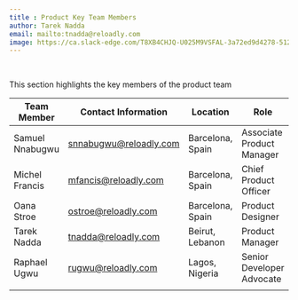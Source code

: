 ```yaml
---
title : Product Key Team Members  
author: Tarek Nadda
email: mailto:tnadda@reloadly.com
image: https://ca.slack-edge.com/T8XB4CHJQ-U025M9VSFAL-3a72ed9d4278-512 
---
```



&nbsp;

This section highlights the key members of the product team


| **Team Member** | **Contact Information** | **Location** | **Role** |
|------|------|------|------|
| Samuel Nnabugwu     | snnabugwu@reloadly.com     | Barcelona, Spain     | Associate Product Manager     |
| Michel Francis     |  mfancis@reloadly.com    | Barcelona, Spain     | Chief Product Officer     |
| Oana Stroe     | ostroe@reloadly.com     |  Barcelona, Spain    | Product Designer     |
| Tarek Nadda       | tnadda@reloadly.com     | Beirut, Lebanon     | Product Manager     |
| Raphael Ugwu     |  rugwu@reloadly.com    | Lagos, Nigeria     | Senior Developer Advocate     |
|      |      |      |      |
